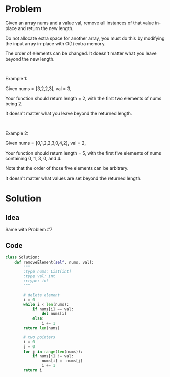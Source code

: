 # Problem

Given an array nums and a value val, remove all instances of that value in-place and return the new length.

Do not allocate extra space for another array, you must do this by modifying the input array in-place with O(1) extra memory.

The order of elements can be changed. It doesn't matter what you leave beyond the new length.  

&nbsp;

Example 1:

Given nums = [3,2,2,3], val = 3,

Your function should return length = 2, with the first two elements of nums being 2.

It doesn't matter what you leave beyond the returned length.

&nbsp;

Example 2:

Given nums = [0,1,2,2,3,0,4,2], val = 2,

Your function should return length = 5, with the first five elements of nums containing 0, 1, 3, 0, and 4.

Note that the order of those five elements can be arbitrary.

It doesn't matter what values are set beyond the returned length.

# Solution

## Idea

Same with Problem #7

## Code

```python
class Solution:
    def removeElement(self, nums, val):
        """
        :type nums: List[int]
        :type val: int
        :rtype: int
        """

        # delete element
        i = 0
        while i < len(nums):
            if nums[i] == val:
                del nums[i]
            else:
                i += 1
        return len(nums)

        # two pointers
        i = 0
        j = 0
        for j in range(len(nums)):
            if nums[j] != val:
                nums[i] =  nums[j]
                i += 1
        return i
```
